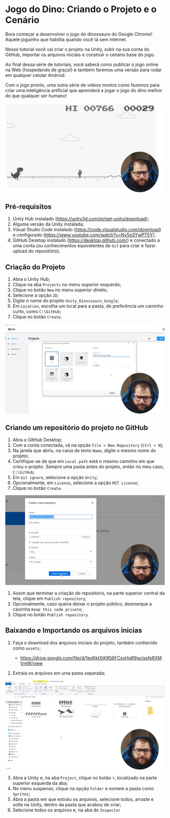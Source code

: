 # Jogo do Dino: Criando o Projeto e o Cenário

Bora começar a desenvolver o jogo do dinossauro do Google Chrome! Aquele joguinho que habilita quando você tá sem internet.

Nesse tutorial você vai criar o projeto na Unity, subir na sua conta do GitHub, importar os arquivos iniciais e construir o cenário base do jogo.

Ao final dessa série de tutoriais, você saberá como publicar o jogo online na Web (hospedando de graça!) e também faremos uma versão para rodar em qualquer celular Android.

Com o jogo pronto, uma outra série de vídeos mostra como fazemos para criar uma inteligência artificial que aprenderá a jogar o jogo do dino melhor do que qualquer ser humano!

![Imagem do Jogo](image-20210124150234720.png)

## Pré-requisitos

1. Unity Hub instalado (https://unity3d.com/pt/get-unity/download);
2. Alguma versão da Unity instalada;
3. Visual Studio Code instalado (https://code.visualstudio.com/download) e configurado (https://www.youtube.com/watch?v=Ny5g3YwPT5Y);
4. GitHub Desktop instalado (https://desktop.github.com/) e conectado a uma conta (ou conhecimentos equivalentes de `Git` para criar e fazer upload do repositório).

## Criação do Projeto

1. Abra o Unity Hub;
2. Clique na aba `Projects` no menu superior esquerdo;
3. Clique no botão `New` no menu superior direito;
4. Selecione a opção `2D`;
5. Digite o nome do projeto `Unity_Dinossauro_Google`;
6. Em `Location`, escolha um local para a pasta, de preferência um caminho curto, como `C:\GitHub`;
7. Clique no botão `Create`.

![Criação do projeto](image-20210124150604196.png)

## Criando um repositório do projeto no GitHub

1. Abra o GitHub Desktop;
2. Com a conta conectada, vá na opção `File > New Repository` (`Ctrl + N`);
3. Na janela que abriu, na caixa de texto `Name`, digite o mesmo nome do projeto;
4. Certifique-se de que em `Local path` está o mesmo caminho em que criou o projeto. Sempre uma pasta antes do projeto, então no meu caso, `C:\GitHub`;
5. Em `Git ignore`, selecione a opção `Unity`;
6. Opcionalmente, em `License`, selecione a opção `MIT License`;
7. Clique no botão `Create`.

![Criação do repositório](image-20210124151250132.png)

1. Assim que terminar a criação do repositório, na parte superior central da tela, clique em `Publish repository`;
2. Opcionalmente, caso queira deixar o projeto público, desmarque a caixinha `Keep this code private`;
3. Clique no botão `Publish repository`.

## Baixando e Importando os arquivos inicias

1. Faça o download dos arquivos iniciais do projeto, também conhecido como `assets`;

    - https://drive.google.com/file/d/1exKktXjKR56FCsxHqR9gclssfeRXMVmW/view
2. Extraia os arquivos em uma pasta separada;

![Arquivos iniciais](image-20210124151841439.png)

3. Abra a Unity e, na aba `Project`, clique no botão `+`, localizado na parte superior esquerda da aba;
4. No menu suspenso, clique na opção `Folder` e nomeie a pasta como `Sprites`;
5. Abra a pasta em que extraiu os arquivos, selecione todos, arraste e solte na Unity, dentro da pasta que acabou de criar;
6. Selecione todos os arquivos e, na aba do `Inspector`